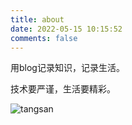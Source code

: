 ```yaml
---
title: about
date: 2022-05-15 10:15:52
comments: false
---
```




用blog记录知识，记录生活。

技术要严谨，生活要精彩。

![tangsan](https://blog-1311875715.cos.ap-beijing.myqcloud.com/blog/tangsan.png)